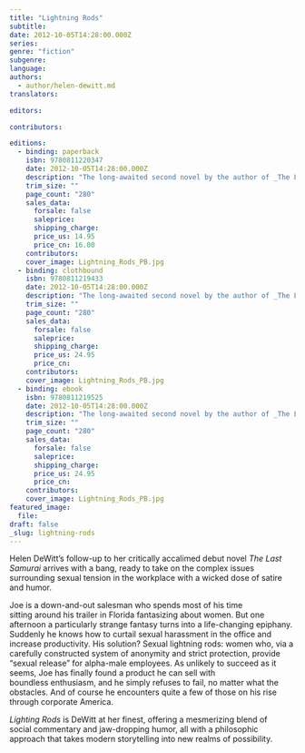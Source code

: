 ```yaml
---
title: "Lightning Rods"
subtitle:
date: 2012-10-05T14:28:00.000Z
series:
genre: "fiction"
subgenre:
language:
authors:
  - author/helen-dewitt.md
translators:

editors:

contributors:

editions:
  - binding: paperback
    isbn: 9780811220347
    date: 2012-10-05T14:28:00.000Z
    description: "The long-awaited second novel by the author of _The Last Samurai_. "
    trim_size: ""
    page_count: "280"
    sales_data:
      forsale: false
      saleprice:
      shipping_charge:
      price_us: 14.95
      price_cn: 16.00
    contributors:
    cover_image: Lightning_Rods_PB.jpg
  - binding: clothbound
    isbn: 9780811219433
    date: 2012-10-05T14:28:00.000Z
    description: "The long-awaited second novel by the author of _The Last Samurai_. "
    trim_size: ""
    page_count: "280"
    sales_data:
      forsale: false
      saleprice:
      shipping_charge:
      price_us: 24.95
      price_cn:
    contributors:
    cover_image: Lightning_Rods_PB.jpg
  - binding: ebook
    isbn: 9780811219525
    date: 2012-10-05T14:28:00.000Z
    description: "The long-awaited second novel by the author of _The Last Samurai_. "
    trim_size: ""
    page_count: "280"
    sales_data:
      forsale: false
      saleprice:
      shipping_charge:
      price_us: 24.95
      price_cn:
    contributors:
    cover_image: Lightning_Rods_PB.jpg
featured_image:
  file:
draft: false
_slug: lightning-rods
---
```


Helen DeWitt’s follow-up to her critically accalimed debut novel _The Last Samurai_ arrives with a bang, ready to take on the complex issues surrounding sexual tension in the workplace with a wicked dose of satire and humor.

Joe is a down-and-out salesman who spends most of his time sitting around his trailer in Florida fantasizing about women. But one afternoon a particularly strange fantasy turns into a life-changing epiphany. Suddenly he knows how to curtail sexual harassment in the office and increase productivity. His solution? Sexual lightning rods: women who, via a carefully constructed system of anonymity and strict protection, provide “sexual release” for alpha-male employees. As unlikely to succeed as it seems, Joe has finally found a product he can sell with boundless enthusiasm, and he simply refuses to fail, no matter what the obstacles. And of course he encounters quite a few of those on his rise through corporate America.

_Lighting Rods_ is DeWitt at her finest, offering a mesmerizing blend of social commentary and jaw-dropping humor, all with a philosophic approach that takes modern storytelling into new realms of possibility.

